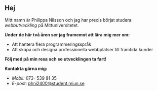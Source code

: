 ## Hej

Mitt namn är Philippa Nilsson och jag har precis börjat studera _webbutveckling_ på Mittuniversitetet. 

**Under de här två åren ser jag framemot att lära mig mer om:**
* Att hantera flera programmeringsspråk
* Att skapa och designa professionella webbplatser till framtida kunder

**Följ med på min resa och se utvecklingen ta fart!**

**Kontakta gärna mig:**
* _Mobil:_ 073- 539 81 35
* _E-post:_ phni2400@student.miun.se


